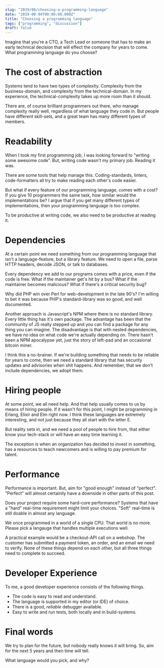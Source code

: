 ```yaml
---
slug: "2019/08/choosing-a-programming-language"
date: "2019-08-04T00:00:00.000Z"
title: "Choosing a programming language"
tags: ["programming", "discussion"]
draft: false
---
```


Imagine that you're a CTO, a Tech Lead or someone that has to make an early technical decision that will effect the company for years to come. What programming language do you choose?

# The cost of abstraction

Systems tend to have two types of complexity. Complexity from the business-domain, and complexity from the technical-domain. In my experience, the technical-complexity takes up more room than it should.

There are, of course brilliant programmers out there, who manage complexity really well, regardless of what language they code in. But people have different skill-sets, and a great team has many different types of members.

# Readability

When I took my first programming job, I was looking forward to "writing some awesome code". But, writing code wasn't my primary job. Reading it was.

There are some tools that help manage this. Coding-standards, linters, code-formatters all try to make reading each other's code easier.

But what if every feature of our programming language, comes with a cost? If you give 10 programmers the same task, how similar would the implementations be? I argue that if you get many different types of implementations, then your programming language is too complex.

To be productive at writing code, we also need to be productive at reading it.

# Dependencies

At a certain point we need something from our programming language that isn't a language-feature, but a library feature. We need to open a file, parse HTTP headers, decode JSON, or talk to databases.

Every dependency we add to our programs comes with a price, even if the code is free. What if the maintainer get's hit by a bus? What if the maintainer becomes malicious? What if there's a critical security bug?

Why did PHP win over Perl for web-development in the late 90's? I'm willing to bet it was because PHP's standard-library was so good, and well documented.

Another approach is Javascript's NPM where there is no standard library. Every little thing has it's own package. The advantage has been that the community of JS really stepped up and you can find a package for any thing you can imagine. The disadvantage is that with nested dependencies, we have no idea on what code we're actually depending on. There hasn't been a NPM apocalypse yet, just the story of left-pad and an occasional bitcoin miner.

I think this a no-brainer. If we're building something that needs to be reliable for years to come, then we need a standard library that has security updates and advisories when shit happens. And remember, that we don't include dependencies, we adopt them.

# Hiring people

At some point, we all need help. And that help usually comes to us by means of hiring people. If it wasn't for this point, I might be programming in Erlang, Elixir and Elm right now. I think these languages are extremely interesting, and not just because they all start with the letter E.

But reality sets in, and we need a pool of people to hire from, that either know your tech-stack or will have an easy time learning it.

The exception is when an organization has decided to invest in something, has a resources to teach newcomers and is willing to pay premium for talent.

# Performance

Performance is important. But, aim for "good enough" instead of "perfect". "Perfect" will almost certainily have a downside in other parts of this post.

Does your project require some hard-core performance? Systems that have a "hard" real-time requirement might limit your choices. "Soft" real-time is still doable in almost any language.

We once programmed in a world of a single CPU. That world is no more. Please pick a langauge that handles multiple executions well.

A practical example would be a checkout-API call on a webshop. The customer has submitted a payment token, an order, and an email we need to verify. None of these things depend on each other, but all three things need to complete to succeed.

# Developer Experience

To me, a good developer experience consists of the following things.

- The code is easy to read and understand.
- The language is supported in my editor (or IDE) of choice.
- There is a good, _reliable_ debugger available.
- Easy to write and run tests, both locally and in build-systems.

# Final words

We try to plan for the future, but nobody really knows it will bring. So, aim for the next 5 years and then time will tell.

What language would you pick, and why?
